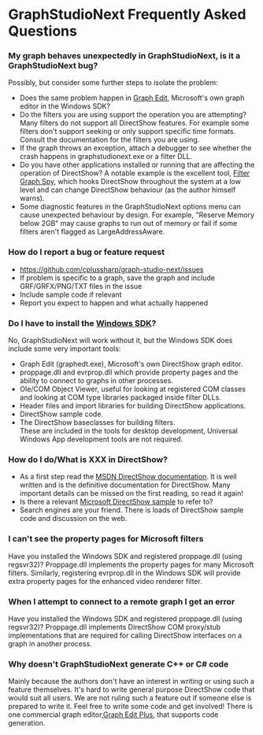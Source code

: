 # GraphStudioNext Frequently Asked Questions


### My graph behaves unexpectedly in GraphStudioNext, is it a GraphStudioNext bug?
Possibly, but consider some further steps to isolate the problem:
* Does the same problem happen in [Graph Edit](https://msdn.microsoft.com/en-us/library/windows/desktop/dd407274(v=vs.85).aspx), Microsoft's own graph editor in the Windows SDK?
* Do the filters you are using support the operation you are attempting? Many filters do not support all DirectShow features. For example some filters don't support seeking or only support specific time formats. Consult the documentation for the filters you are using.
* If the graph throws an exception, attach a debugger to see whether the crash happens in graphstudionext.exe or a filter DLL.
* Do you have other applications installed or running that are affecting the operation of DirectShow? A notable example is the excellent tool, [Filter Graph Spy](http://alax.info/blog/777), which hooks DirectShow throughout the system at a low level and can change DirectShow behaviour (as the author himself warns).
* Some diagnostic features in the GraphStudioNext options menu can cause unexpected behaviour by design. For example, "Reserve Memory below 2GB" may cause graphs to run out of memory or fail if some filters aren't flagged as LargeAddressAware.

### How do I report a bug or feature request
* https://github.com/cplussharp/graph-studio-next/issues
* If problem is specific to a graph, save the graph and include GRF/GRFX/PNG/TXT files in the issue
* Include sample code if relevant
* Report you expect to happen and what actually happened

### Do I have to install the [Windows SDK](https://developer.microsoft.com/en-us/windows/downloads/windows-10-sdk)?
No, GraphStudioNext will work without it, but the Windows SDK does include some very important tools:
* Graph Edit (graphedt.exe), Microsoft's own DirectShow graph editor.
* proppage.dll and evrprop.dll which provide property pages and the ability to connect to graphs in other processes.
* Ole/COM Object Viewer, useful for looking at registered COM classes and looking at COM type libraries packaged inside filter DLLs.
* Header files and import libraries for building DirectShow applications. 
* DirectShow sample code.
* The DirectShow baseclasses for building filters.  
These are included in the tools for desktop development, Universal Windows App development tools are not required.

### How do I do/What is __XXX__ in DirectShow?
* As a first step read the [MSDN DirectShow documentation](https://msdn.microsoft.com/en-us/library/windows/desktop/dd375454(v=vs.85).aspx). It is well written and is the definitive documentation for DirectShow. Many important details can be missed on the first reading, so read it again!
* Is there a relevant [Microsoft DirectShow sample](https://msdn.microsoft.com/en-us/library/windows/desktop/dd375468(v=vs.85).aspx) to refer to?
* Search engines are your friend. There is loads of DirectShow sample code and discussion on the web.

### I can't see the property pages for Microsoft filters
Have you installed the Windows SDK and registered proppage.dll (using regsvr32)? Proppage.dll implements the property pages for many Microsoft filters. Similarly, registering evrprop.dll in the Windows SDK will provide extra property pages for the enhanced video renderer filter.

### When I attempt to connect to a remote graph I get an error
Have you installed the Windows SDK and registered proppage.dll (using regsvr32)? Proppage.dll implements DirectShow COM proxy/stub implementations that are required for calling DirectShow interfaces on a graph in another process.

### Why doesn't GraphStudioNext generate C++ or C# code
Mainly because the authors don't have an interest in writing or using such a feature themselves. It's hard to write general purpose DirectShow code that would suit all users. We are not ruling such a feature out if someone else is prepared to write it. Feel free to write some code and get involved! There is one commercial graph editor,[Graph Edit Plus](http://www.infognition.com/GraphEditPlus/), that supports code generation.
